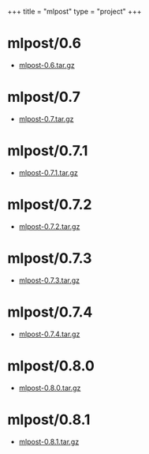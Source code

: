 +++
title = "mlpost"
type = "project"
+++

# mlpost/0.6
* [mlpost-0.6.tar.gz](/mlpost/mlpost/0.6/mlpost-0.6.tar.gz)

# mlpost/0.7
* [mlpost-0.7.tar.gz](/mlpost/mlpost/0.7/mlpost-0.7.tar.gz)

# mlpost/0.7.1
* [mlpost-0.7.1.tar.gz](/mlpost/mlpost/0.7.1/mlpost-0.7.1.tar.gz)

# mlpost/0.7.2
* [mlpost-0.7.2.tar.gz](/mlpost/mlpost/0.7.2/mlpost-0.7.2.tar.gz)

# mlpost/0.7.3
* [mlpost-0.7.3.tar.gz](/mlpost/mlpost/0.7.3/mlpost-0.7.3.tar.gz)

# mlpost/0.7.4
* [mlpost-0.7.4.tar.gz](/mlpost/mlpost/0.7.4/mlpost-0.7.4.tar.gz)

# mlpost/0.8.0
* [mlpost-0.8.0.tar.gz](/mlpost/mlpost/0.8.0/mlpost-0.8.0.tar.gz)

# mlpost/0.8.1
* [mlpost-0.8.1.tar.gz](/mlpost/mlpost/0.8.1/mlpost-0.8.1.tar.gz)